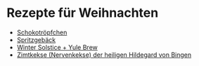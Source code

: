 Rezepte für Weihnachten
=====================

* [Schokotröpfchen](schokotroepfchen.md)
* [Spritzgebäck](spritzgebaeck.md)
* [Winter Solstice + Yule Brew](Solstice+Yule_Brew.txt)
* [Zimtkekse (Nervenkekse) der heiligen Hildegard von Bingen](Zimtkekse.txt)
